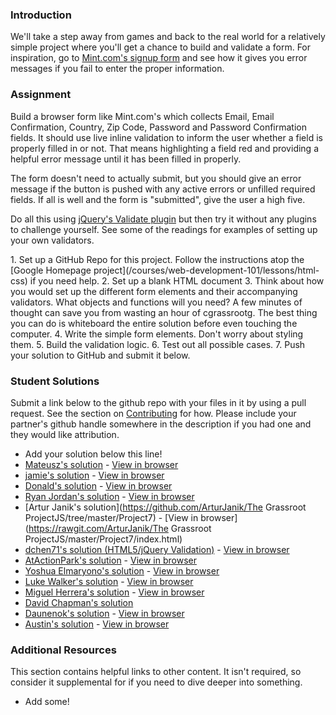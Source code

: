### Introduction

We'll take a step away from games and back to the real world for a relatively simple project where you'll get a chance to build and validate a form.  For inspiration, go to [Mint.com's signup form](https://wwws.mint.com/login.event?task=S) and see how it gives you error messages if you fail to enter the proper information.

### Assignment

Build a browser form like Mint.com's which collects Email, Email Confirmation, Country, Zip Code, Password and Password Confirmation fields.  It should use live inline validation to inform the user whether a field is properly filled in or not.  That means highlighting a field red and providing a helpful error message until it has been filled in properly.

The form doesn't need to actually submit, but you should give an error message if the button is pushed with any active errors or unfilled required fields.  If all is well and the form is "submitted", give the user a high five.

Do all this using [jQuery's Validate plugin](http://jqueryvalidation.org/) but then try it without any plugins to challenge yourself.  See some of the readings for examples of setting up your own validators.

<div class="lesson-content__panel" markdown="1">
1. Set up a GitHub Repo for this project.  Follow the instructions atop the [Google Homepage project](/courses/web-development-101/lessons/html-css) if you need help.
2. Set up a blank HTML document
3. Think about how you would set up the different form elements and their accompanying validators.  What objects and functions will you need? A few minutes of thought can save you from wasting an hour of cgrassrootg.  The best thing you can do is whiteboard the entire solution before even touching the computer.
4. Write the simple form elements.  Don't worry about styling them.
5. Build the validation logic.
6. Test out all possible cases.
7. Push your solution to GitHub and submit it below.
</div>

### Student Solutions
Submit a link below to the github repo with your files in it by using a pull request.  See the section on [Contributing](http://github.com/grassroot-software/grassroot_curriculum/blob/master/contributing.md) for how.  Please include your partner's github handle somewhere in the description if you had one and they would like attribution.

* Add your solution below this line!
* [Mateusz's solution](https://github.com/Emnalyeriar/learning_projects/tree/master/the%20grassroot%20projects/form%20validation) - [View in browser](http://htmlpreview.github.io/?https://github.com/Emnalyeriar/learning_projects/blob/master/the%20grassroot%20projects/form%20validation/index.html)
* [jamie's solution](https://github.com/Jberczel/grassroot-javascript/tree/master/jquery-form) - [View in browser](http://jsfiddle.net/Jberczel/5dAd3/)
* [Donald's solution](https://github.com/donaldali/grassroot-js-jquery/tree/master/form_validation) - [View in browser](http://htmlpreview.github.io/?https://github.com/donaldali/grassroot-js-jquery/blob/master/form_validation/index.html "Form Validation")
* [Ryan Jordan's solution](https://github.com/krjordan/HTML-forms) - [View in browser](http://htmlpreview.github.io/?https://github.com/krjordan/HTML-forms/blob/master/index.html)
* [Artur Janik's solution](https://github.com/ArturJanik/The Grassroot ProjectJS/tree/master/Project7) - [View in browser](https://rawgit.com/ArturJanik/The Grassroot ProjectJS/master/Project7/index.html)
* [dchen71's solution (HTML5/jQuery Validation)](https://github.com/dchen71/grassroot-form_validations) - [View in browser](http://rawgit.com/dchen71/grassroot-form_validations/master/Index.html)
* [AtActionPark's solution](https://github.com/AtActionPark/grassroot_jquery_validating) - [View in browser](http://htmlpreview.github.io/?https://github.com/AtActionPark/grassroot_jquery_validating/blob/master/index.html)
* [Yoshua Elmaryono's solution](https://github.com/dotm/signup) - [View in browser](http://dotm.github.io/signup/)
* [Luke Walker's solution](https://github.com/ubershibs/grassroot-js-course/tree/master/mint) - [View in browser](http://htmlpreview.github.io/?https://github.com/ubershibs/grassroot-js-course/blob/master/mint/index.html)
* [Miguel Herrera's solution](https://github.com/migueloherrera/js-mint) - [View in browser](http://htmlpreview.github.io/?https://github.com/migueloherrera/js-mint/blob/master/index.html)
* [David Chapman's solution](https://github.com/davidchappy/grassroot_training_projects/tree/master/jq-form-validation)
* [Daunenok's solution](https://github.com/daunenok/form-my-validation) - [View in browser](https://daunenok.github.io/form-my-validation/)
* [Austin's solution](https://github.com/CouchofTomato/form_validation) - [View in browser](https://couchoftomato.github.io/form_validation/)

### Additional Resources
This section contains helpful links to other content. It isn't required, so consider it supplemental for if you need to dive deeper into something.

* Add some!
